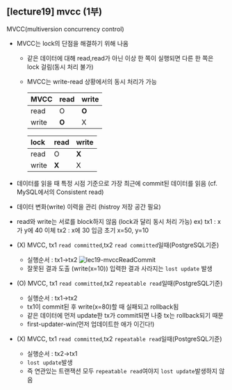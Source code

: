 ## [lecture19] mvcc (1부)

MVCC(multiversion concurrency control)

- MVCC는 lock의 단점을 해결하기 위해 나옴

  - 같은 데이터에 대해 read,read가 아닌 이상 한 쪽이 실행되면 다른 한 쪽은 lock 걸림(동시 처리 불가)
  - MVCC는 write-read 상황에서의 동시 처리가 가능

    | MVCC  | read  | write  |
    | :---- | ----- | ------ |
    | read  | O     | **O** |
    | write | **O** | X      |

    | lock  | read  | write |
    | :---- | ----- | ----- |
    | read  | O     | **X** |
    | write | **X** | X     |

- 데이터를 읽을 때 특정 시점 기준으로 가장 최근에 commit된 데이터를 읽음 (cf. MySQL에서의 Consistent read)
- 데이터 변화(write) 이력을 관리 (histroy 저장 공간 필요)
- read와 write는 서로를 block하지 않음 (lock과 달리 동시 처리 가능)
  ex)
  tx1 : x가 y에 40 이체
  tx2 : x에 30 입금
  초기 x=50, y=10
- (X) MVCC, tx1 `read committed`,tx2 `read committed`일때(PostgreSQL기준)
  - 실행순서 : tx1->tx2
    ![lec19-mvccReadCommit](../img/lec19-mvccReadCommit.png)
  - 잘못된 결과 도출 (write(x=10)) 입력한 결과 사라지는 `lost update` 발생
- (O) MVCC, tx1 `read committed`,tx2 `repeatable read`일때(PostgreSQL기준)
  - 실행순서 : tx1->tx2
  - tx1이 commit된 후 write(x=80)할 때 실패되고 rollback됨
  - 같은 데이터에 먼저 update한 tx가 commit되면 나중 tx는 rollback되기 때문
  - first-updater-win(먼저 업데이트한 애가 이긴다!)
- (X) MVCC, tx1 `read committed`,tx2 `repeatable read`일때(PostgreSQL기준)
  - 실행순서 : tx2->tx1
  - `lost update`발생
  - 즉 연관있는 트랜잭션 모두 `repeatable read`여야지 `lost update`발생하지 않음
